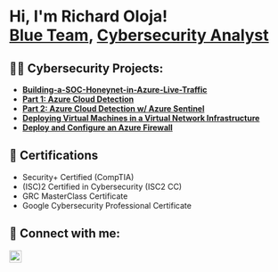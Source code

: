 <h1>Hi, I'm Richard Oloja! <br/><a href="https://github.com/OlojaRichard/RichardOloja">Blue Team</a>, <a href="https://www.linkedin.com/in/richard-oloja-5438ba280">Cybersecurity Analyst</a></h1>

<h2>👨‍💻 Cybersecurity Projects:</h2>

<ul>
  <li><b>
    <a href="https://github.com/OlojaRichard/Building-a-SOC-Honeynet-in-Azure-Live-Traffic-.git">Building-a-SOC-Honeynet-in-Azure-Live-Traffic</a>
  </b></li>
  <li><b>
    <a href="https://github.com/OlojaRichard/Part-1-Azure-Cloud-Detection.git">Part 1: Azure Cloud Detection</a>
  </b></li>
  <li><b>
    <a href="https://github.com/OlojaRichard/Part-2-Azure-Cloud-Detection-w-Azure-Sentinel.git">Part 2: Azure Cloud Detection w/ Azure Sentinel</a>
  </b></li>
  <li><b>
    <a href="https://github.com/OlojaRichard/Deploying-Virtual-Machines-in-a-Virtual-Network-Infrastructure.git">Deploying Virtual Machines in a Virtual Network Infrastructure</a>
  </b></li>
  <li><b>
    <a href="https://github.com/OlojaRichard/Deploy-and-Configure-an-Azure-Firewall.git">Deploy and Configure an Azure Firewall</a>
  </b></li>
</ul>

<h2>🧾 Certifications</h2>

<ul>
  <li>Security+ Certified (CompTIA)</li>
  <li>(ISC)2 Certified in Cybersecurity (ISC2 CC)</li>
  <li>GRC MasterClass Certificate</li>
  <li>Google Cybersecurity Professional Certificate</li>
</ul>

<h2> 🤳 Connect with me:</h2>

[<img align="left" alt="Richard Oloja | LinkedIn" width="22px" src="https://cdn.jsdelivr.net/npm/simple-icons@v3/icons/linkedin.svg" />][linkedin]

[linkedin]: https://www.linkedin.com/in/richard-oloja-5438ba280
